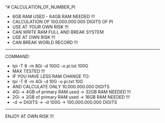 "# CALCULATION_OF_NUMBER_PI 
- 8GB RAM USED - 64GB RAM NEEDED !!!
- CALCULATION OF 100.000.000.000 DIGITS OF PI
- USE AT YOUR OWN RISK !!!
- CAN WRITE RAM FULL AND BREAK SYSTEM 
- USE AT OWN RISK !!!
- CAN BREAK WORLD RECORD !!!
---
COMMAND:
- tpi -T 8 -m 8Gi -d 100G -o pi.txt 100G
- MAX TESTED !!!
- IF YOU HAVE LESS RAM CHANGE TO:
- tpi -T 8 -m 4Gi -d 10G -o pi.txt 10G
- AND CALCULATE ONLY 10.000.000.000 DIGITS
- 4Gi -> 4GB of primary RAM used -> 32GB RAM NEEDED !!!
- 2Gi -> 2GB of primary RAM used -> 16GB RAM NEEDED !!!
- -d -> DIGITS -> -d 100G -> 100.000.000.000 DIGITS
---
ENJOY AT OWN RISK !!!
